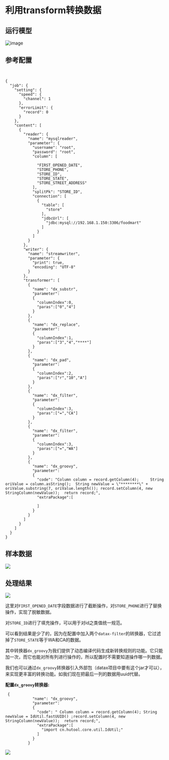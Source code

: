 # 利用transform转换数据

## 运行模型

![image](http://git.cn-hangzhou.oss.aliyun-inc.com/uploads/datax/datax/b5652c0492c394684958272219ce327c/image.png)



## 参考配置

```


{
  "job": {
    "setting": {
      "speed": {
        "channel": 1
      },
      "errorLimit": {
        "record": 0
      }
    },
    "content": [
      {
        "reader": {
          "name": "mysqlreader",
          "parameter": {
            "username": "root",
            "password": "root",
            "column": [

              "FIRST_OPENED_DATE",
              "STORE_PHONE",
              "STORE_ID",
              "STORE_STATE",
              "STORE_STREET_ADDRESS"
            ],
            "splitPk": "STORE_ID",
            "connection": [
              {
                "table": [
                  "store"
                ],
                "jdbcUrl": [
                  "jdbc:mysql://192.168.1.150:3306/foodmart"
                ]
              }
            ]
          }
        },
        "writer": {
          "name": "streamwriter",
          "parameter": {
            "print": true,
            "encoding": "UTF-8"
          }
        },
        "transformer": [
          {
            "name": "dx_substr",
            "parameter":
            {
              "columnIndex":0,
              "paras":["0","4"]
            }
          },
          {
            "name": "dx_replace",
            "parameter":
            {
              "columnIndex":1,
              "paras":["3","4","****"]
            }
          },
          {
            "name": "dx_pad",
            "parameter":
            {
              "columnIndex":2,
              "paras":["r","10","A"]
            }
          },
          {
            "name": "dx_filter",
            "parameter":
            {
              "columnIndex":3,
              "paras":["=","CA"]
            }
          },
          {
            "name": "dx_filter",
            "parameter":
            {
              "columnIndex":3,
              "paras":["=","WA"]
            }
          },
          {
            "name": "dx_groovy",
            "parameter":
            {
              "code": "Column column = record.getColumn(4);     String oriValue = column.asString();  String newValue = \"********\" + oriValue.substring(7, oriValue.length()); record.setColumn(4, new StringColumn(newValue));  return record;",
              "extraPackage":[

              ]
            }
          }
        ]
      }
    ]
  }
}
```

## 样本数据

![](https://i.loli.net/2019/12/04/VwfOahxrjbQMm2P.png)

## 处理结果

![](https://i.loli.net/2019/12/04/7E5SGH3LBrisagR.png)

这里对`FIRST_OPENED_DATE`字段数据进行了截断操作，对`STORE_PHONE`进行了替换操作，实现了脱敏数据。

对`STORE_ID`进行了填充操作，可以用于对id之类值统一规范。

可以看到结果是少了的，因为在配置中加入两个`datax-filter`的转换器，它过滤掉了`STORE_STATE`等于WA和CA的数据。

其中转换器`dx_groovy`为我们提供了动态编译代码生成新转换规则的功能。它只能加一次，而它也能对所有列进行操作的，所以配置时不需要知道操作哪一列数据。

我们也可以通过`dx_groovy`转换器引入外部包（datax项目中要有这个jar才可以），来实现更丰富的转换功能。如我们现在把最后一列的数据用uuid代替。

**配置`dx_groovy`转换器:**

```
 {
            "name": "dx_groovy",
            "parameter":
            {
              "code": " Column column = record.getColumn(4); String newValue = IdUtil.fastUUID() ;record.setColumn(4, new StringColumn(newValue));  return record;",
              "extraPackage":[
                "import cn.hutool.core.util.IdUtil;"
              ]
            }
          }
```

![](http://image-picgo.test.upcdn.net/img/20191204150034.png)

